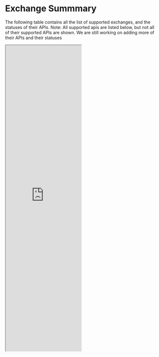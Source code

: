 # Exchange Summmary


The following table contains all the list of supported exchanges, and the statuses of their APIs. Note: All supported apis are listed below, but not all of their supported APIs are shown. We are still working on adding more of their APIs and their statuses

<iframe src="https://franz-see.github.io/ccxt-rest/exchanges/" style="width:49%;height:1000px;margin-bottom:2em"></iframe>
